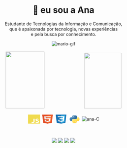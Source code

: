 <h1 display:"flex" align="center"> 👋 eu sou a Ana </h1>

<div display:"flex" align="center">
      <p width=50%> Estudante de Tecnologias da Informação e Comunicação, <br> que é apaixonada por tecnologia, novas experiências  <br> e pela busca por conhecimento. </p> 
      <img alt="mario-gif" height="30%" width="30%" src="https://i.pinimg.com/564x/17/6a/52/176a52cb12e9ffc2962c742d853a0a85.jpg">
</div>
                                                                                                           
<br />
                                                                                                           
<div align="center" width="100%">
  <img height="184em" width="50%" src="https://github-readme-stats.vercel.app/api?username=anacssouza&show_icons=true&theme=omni&hide_border=false&include_all_commits=true&count_private=true&rank_icon=github"/>
  <img height="180em" width="49%" src="https://github-readme-stats.vercel.app/api/top-langs/?username=anacssouza&theme=omni&hide_border=false&include_all_commits=true&count_private=true&layout=compact"/>
</div>
 
<div style="display: inline_block" align="center"><br>
  <img align="center" alt="ana-Js" height="30" width="40" src="https://raw.githubusercontent.com/devicons/devicon/master/icons/javascript/javascript-plain.svg">
  <img align="center" alt="ana-HTML" height="30" width="40" src="https://raw.githubusercontent.com/devicons/devicon/master/icons/html5/html5-original.svg">
  <img align="center" alt="ana-CSS" height="30" width="40" src="https://raw.githubusercontent.com/devicons/devicon/master/icons/css3/css3-original.svg">
  <img align="center" alt="ana-Python" height="30" width="40" src="https://raw.githubusercontent.com/devicons/devicon/master/icons/python/python-original.svg">
  <img align="center" alt="ana-C" height="30" width="40" src="https://cdn.jsdelivr.net/gh/devicons/devicon/icons/c/c-original.svg" />
</div>

  ##
  
<br>
<div align="center">
  <a href="https://www.instagram.com/anacarolinassouza_/" target="_blank"><img src="https://img.shields.io/badge/-Instagram-%23E4405F?style=for-the-badge&logo=instagram&logoColor=white" target="_blank"></a>
 <a href="https://t.me/anacssouzaa" target="_blank"><img src="https://img.shields.io/badge/Telegram-2CA5E0?style=for-the-badge&logo=telegram&logoColor=white" target="_blank"></a> 
  <a href = "mailto:anacsilveirasouza@gmail.com"><img src="https://img.shields.io/badge/Gmail-D14836?style=for-the-badge&logo=gmail&logoColor=white" target="_blank"></a>
  <a href="https://www.linkedin.com/in/ana-carolina-souza-b25389218/" target="_blank"><img src="https://img.shields.io/badge/-LinkedIn-%230077B5?style=for-the-badge&logo=linkedin&logoColor=white" target="_blank"></a> 
</div>
